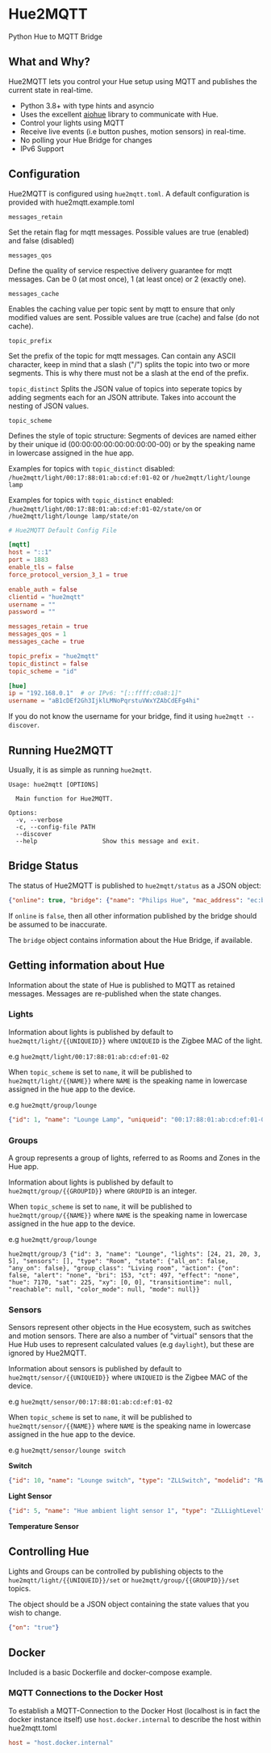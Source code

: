 # Hue2MQTT

Python Hue to MQTT Bridge

## What and Why?

Hue2MQTT lets you control your Hue setup using MQTT and publishes the current state in real-time.

- Python 3.8+ with type hints and asyncio
- Uses the excellent [aiohue](https://github.com/home-assistant-libs/aiohue) library to communicate with Hue.
- Control your lights using MQTT
- Receive live events (i.e button pushes, motion sensors) in real-time.
- No polling your Hue Bridge for changes
- IPv6 Support

## Configuration

Hue2MQTT is configured using `hue2mqtt.toml`. A default configuration is provided with hue2mqtt.example.toml

`messages_retain`

Set the retain flag for mqtt messages. Possible values are true (enabled) and false (disabled)

`messages_qos`

Define the quality of service respective delivery guarantee for mqtt messages. Can be 0 (at most once), 1 (at least once) or 2 (exactly one).

`messages_cache`

Enables the caching value per topic sent by mqtt to ensure that only modified values are sent. Possible values are true (cache) and false (do not cache).

`topic_prefix`

Set the prefix of the topic for mqtt messages. Can contain any ASCII character, keep in mind that a slash ("/") splits the topic into two or more segments. This is why there must not be a slash at the end of the prefix.

`topic_distinct`
Splits the JSON value of topics into seperate topics by adding segments each for an JSON attribute. Takes into account the nesting of JSON values.

`topic_scheme`

Defines the style of topic structure: Segments of devices are named either by their unique id (00:00:00:00:00:00:00:00-00) or by the speaking name in lowercase assigned in the hue app.

Examples for topics with `topic_distinct` disabled: `/hue2mqtt/light/00:17:88:01:ab:cd:ef:01-02` or `/hue2mqtt/light/lounge lamp`

Examples for topics with `topic_distinct` enabled: `/hue2mqtt/light/00:17:88:01:ab:cd:ef:01-02/state/on` or `/hue2mqtt/light/lounge lamp/state/on`


```toml
# Hue2MQTT Default Config File

[mqtt]
host = "::1"
port = 1883
enable_tls = false
force_protocol_version_3_1 = true

enable_auth = false
clientid = "hue2mqtt"
username = ""
password = ""

messages_retain = true
messages_qos = 1
messages_cache = true

topic_prefix = "hue2mqtt"
topic_distinct = false
topic_scheme = "id"

[hue]
ip = "192.168.0.1"  # or IPv6: "[::ffff:c0a8:1]"
username = "aB1cDEf2Gh3IjklLMNoPqrstuVWxYZAbCdEFg4hi"
```

If you do not know the username for your bridge, find it using `hue2mqtt --discover`.

## Running Hue2MQTT

Usually, it is as simple as running `hue2mqtt`.

```
Usage: hue2mqtt [OPTIONS]

  Main function for Hue2MQTT.

Options:
  -v, --verbose
  -c, --config-file PATH
  --discover
  --help                  Show this message and exit.
```

## Bridge Status

The status of Hue2MQTT is published to `hue2mqtt/status` as a JSON object:

```json
{"online": true, "bridge": {"name": "Philips Hue", "mac_address": "ec:b5:fa:ab:cd:ef", "api_version": "1.45.0"}}
```

If `online` is `false`, then all other information published by the bridge should be assumed to be inaccurate.

The `bridge` object contains information about the Hue Bridge, if available.

## Getting information about Hue

Information about the state of Hue is published to MQTT as retained messages. Messages are re-published when the state changes.

### Lights

Information about lights is published by default to `hue2mqtt/light/{{UNIQUEID}}` where `UNIQUEID` is the Zigbee MAC of the light.

e.g `hue2mqtt/light/00:17:88:01:ab:cd:ef:01-02`

When `topic_scheme` is set to `name`, it will be published to `hue2mqtt/light/{{NAME}}` where `NAME` is the speaking name in lowercase assigned in the hue app to the device.

e.g `hue2mqtt/group/lounge`

```json
{"id": 1, "name": "Lounge Lamp", "uniqueid": "00:17:88:01:ab:cd:ef:01-02", "state": {"on": false, "alert": "none", "bri": 153, "ct": 497, "effect": "none", "hue": 7170, "sat": 225, "xy": [0, 0], "transitiontime": null, "reachable": true, "color_mode": null, "mode": "homeautomation"}, "manufacturername": "Signify Netherlands B.V.", "modelid": "LCT012", "productname": "Hue color candle", "type": "Extended color light", "swversion": "1.50.2_r30933"}

```

### Groups

A group represents a group of lights, referred to as Rooms and Zones in the Hue app.

Information about lights is published by default to `hue2mqtt/group/{{GROUPID}}` where `GROUPID` is an integer.

When `topic_scheme` is set to `name`, it will be published to `hue2mqtt/group/{{NAME}}` where `NAME` is the speaking name in lowercase assigned in the hue app to the device.

e.g `hue2mqtt/group/lounge`

```
hue2mqtt/group/3 {"id": 3, "name": "Lounge", "lights": [24, 21, 20, 3, 5], "sensors": [], "type": "Room", "state": {"all_on": false, "any_on": false}, "group_class": "Living room", "action": {"on": false, "alert": "none", "bri": 153, "ct": 497, "effect": "none", "hue": 7170, "sat": 225, "xy": [0, 0], "transitiontime": null, "reachable": null, "color_mode": null, "mode": null}}
```

### Sensors

Sensors represent other objects in the Hue ecosystem, such as switches and motion sensors. There are also a number of "virtual" sensors that the Hue Hub uses to represent calculated values (e.g `daylight`), but these are ignored by Hue2MQTT.

Information about sensors is published by default to `hue2mqtt/sensor/{{UNIQUEID}}` where `UNIQUEID` is the Zigbee MAC of the device.

e.g `hue2mqtt/sensor/00:17:88:01:ab:cd:ef:01-02`

When `topic_scheme` is set to `name`, it will be published to `hue2mqtt/sensor/{{NAME}}` where `NAME` is the speaking name in lowercase assigned in the hue app to the device.

e.g `hue2mqtt/sensor/lounge switch`

**Switch**

```json
{"id": 10, "name": "Lounge switch", "type": "ZLLSwitch", "modelid": "RWL021", "manufacturername": "Signify Netherlands B.V.", "productname": "Hue dimmer switch", "uniqueid": "00:17:88:01:ab:cd:ef:01-02", "swversion": "6.1.1.28573", "state": {"lastupdated": "2021-07-10T11:37:58", "buttonevent": 4002}, "capabilities": {"certified": true, "primary": true, "inputs": [{"repeatintervals": [800], "events": [{"buttonevent": 1000, "eventtype": "initial_press"}, {"buttonevent": 1001, "eventtype": "repeat"}, {"buttonevent": 1002, "eventtype": "short_release"}, {"buttonevent": 1003, "eventtype": "long_release"}]}, {"repeatintervals": [800], "events": [{"buttonevent": 2000, "eventtype": "initial_press"}, {"buttonevent": 2001, "eventtype": "repeat"}, {"buttonevent": 2002, "eventtype": "short_release"}, {"buttonevent": 2003, "eventtype": "long_release"}]}, {"repeatintervals": [800], "events": [{"buttonevent": 3000, "eventtype": "initial_press"}, {"buttonevent": 3001, "eventtype": "repeat"}, {"buttonevent": 3002, "eventtype": "short_release"}, {"buttonevent": 3003, "eventtype": "long_release"}]}, {"repeatintervals": [800], "events": [{"buttonevent": 4000, "eventtype": "initial_press"}, {"buttonevent": 4001, "eventtype": "repeat"}, {"buttonevent": 4002, "eventtype": "short_release"}, {"buttonevent": 4003, "eventtype": "long_release"}]}]}}
```

**Light Sensor**

```json
{"id": 5, "name": "Hue ambient light sensor 1", "type": "ZLLLightLevel", "modelid": "SML001", "manufacturername": "Signify Netherlands B.V.", "productname": "Hue ambient light sensor", "uniqueid": "00:17:88:01:04:b7:b5:20-02-0400", "swversion": "6.1.1.27575", "state": {"lastupdated": "2021-07-10T12:28:17", "dark": true, "daylight": false, "lightlevel": 14606}, "capabilities": {"certified": true, "primary": false}}
```

**Temperature Sensor**



## Controlling Hue

Lights and Groups can be controlled by publishing objects to the `hue2mqtt/light/{{UNIQUEID}}/set` or `hue2mqtt/group/{{GROUPID}}/set` topics.

The object should be a JSON object containing the state values that you wish to change.

```json
{"on": "true"}
```

## Docker

Included is a basic Dockerfile and docker-compose example. 

### MQTT Connections to the Docker Host

To establish a MQTT-Connection to the Docker Host (localhost is in fact the docker instance itself) use `host.docker.internal` to describe the host within hue2mqtt.toml

```toml
host = "host.docker.internal"
```
